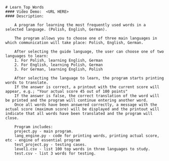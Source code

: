 
    # Learn_Top_Words
    #### Video Demo:  <URL HERE>
    #### Description:
    
        A program for learning the most frequently used words in a selected language. (Polish, English, German).

        The program allows you to choose one of three main languages ​​in which communication will take place: Polish, English, German.

        After selecting the guide language, the user can choose one of two languages ​​to learn:
        1. For Polish, learning English, German
        2. For English, learning Polish, German
        3. For German, learning English, Polish
        
        After selecting the language to learn, the program starts printing words to translate.
        If the answer is correct, a printout with the current score will appear, e.g.; "Your actual score 45 out of 100 points"
        If the answer is false, the correct translation of the word will be printed and the program will continue entering another word.
        Once all words have been answered correctly, a message with the actual score (maximum score) will be displayed and the printout will indicate that all words have been translated and the program will close.

        Program includes:
        project.py - main program.
        lang_engine.py - code for printing words, printing actual score, etc - engine of essential program
        test_project.py - testing cases.
        level1.csv - list 100 top words in three languages to study.
        test.csv - list 3 words for testing.